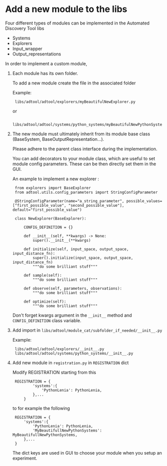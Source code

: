 # Add a new module to the libs 
Four different types of modules can be implemented in the Automated Discovery Tool libs

- Systems
- Explorers
- Input_wrapper
- Output_representations

In order to implement a custom module,

1. Each module has its own folder.

    To add a new module create the file in the associated folder

    Example: 

        libs/adtool/adtool/explorers/myBeautifulNewExplorer.py

    or

        libs/adtool/adtool/systems/python_systems/myBeautifulNewPythonSystems.py

2. The new module must ultimately inherit from its module base class (BaseSystem, BaseOutputRepresentation...). 

    Please adhere to the parent class interface during the implementation.

    You can add decorators to your module class, which are useful to set module config parameters. These can be then directly set them in the GUI. 

    An example to implement a new explorer :

        from explorers import BaseExplorer
        from adtool.utils.config_parameters import StringConfigParameter

        @StringConfigParameter(name="a_string_parameter", possible_values=["first_possible_value", "second_possible_value"], default="first_possible_value")
        
        class NewExplorer(BaseExplorer):

            CONFIG_DEFINITION = {}

            def __init__(self, **kwargs) -> None:
                super().__init__(**kwargs)

            def initialize(self, input_space, output_space, input_distance_fn):
                super().initialize(input_space, output_space, input_distance_fn)
                """do some brilliant stuff"""
            
            def sample(self):
                """do some brilliant stuff"""

            def observe(self, parameters, observations):
                """do some brilliant stuff"""

            def optimize(self):
                """do some brilliant stuff"""

    Don't forget kwargs argument in the `__init__` method and `CONFIG_DEFINITION` class variable.

3. Add import in `libs/adtool/module_cat/subfolder_if_needed/__init__.py`

    Example: 

        libs/adtool/adtool/explorers/__init__.py
        libs/adtool/adtool/systems/python_systems/__init__.py

4. Add new module in `registration.py` in `REGISTRATION` dict

    Modify REGISTRATION starting from this

        REGISTRATION = {
                'systems':{
                    'PythonLenia': PythonLenia,
                },...
            }

    to for example the following

        REGISTRATION = {
            'systems':{
                'PythonLenia': PythonLenia,
                'MyBeautifullNewPythonSystems': MyBeautifullNewPythonSystems,
            },...
        }

    The dict keys are used in GUI to choose your module when you setup an experiment.
